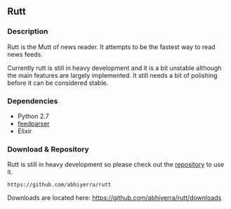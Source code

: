## Rutt

### Description

Rutt is the Mutt of news reader. It attempts to be the fastest way
to read news feeds.

Currently rutt is still in heavy development and it is a bit
unstable although the main features are largely implemented.
It still needs a bit of polishing before it can be considered
stable.

### Dependencies

 * Python 2.7
 * [feedparser](http://feedparser.org/)
 * Elixir

### Download & Repository

Rutt is still in heavy development so please
check out the [repository](https://github.com/abhiyerra/rutt)
to use it.

    https://github.com/abhiyerra/rutt

Downloads are located here:
    https://github.com/abhiyerra/rutt/downloads